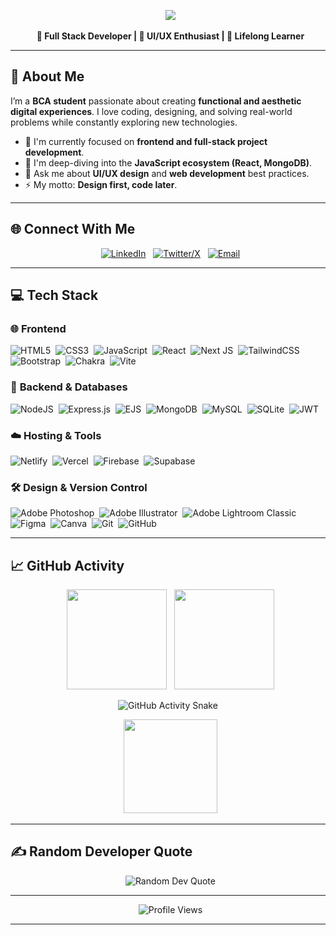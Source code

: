 <p align="center">
  <img src="https://capsule-render.vercel.app/api?type=waving&color=0:38B2AC,100:00C4CC&height=200&section=header&text=👋%20Hi%2C%20I'm%20Omsai%20Desai&fontSize=40&fontColor=ffffff&animation=fadeIn&fontAlignY=35"/>
</p>

<p align="center">
  <b>🚀 Full Stack Developer | 🎨 UI/UX Enthusiast | 🧠 Lifelong Learner</b>
</p>

---

## 💫 About Me

I’m a **BCA student** passionate about creating **functional and aesthetic digital experiences**. I love coding, designing, and solving real-world problems while constantly exploring new technologies.

- 🔭 I'm currently focused on **frontend and full-stack project development**.
- 🌱 I'm deep-diving into the **JavaScript ecosystem (React, MongoDB)**.
- 💬 Ask me about **UI/UX design** and **web development** best practices.
- ⚡ My motto: **Design first, code later**.

---

## 🌐 Connect With Me

<p align="center">
  <a href="https://linkedin.com/in/omsai-desai-a924a6300"><img src="https://img.shields.io/badge/LinkedIn-%230077B5.svg?logo=linkedin&logoColor=white" alt="LinkedIn"/></a>
  <a href="https://x.com/omsai-desai"><img src="https://img.shields.io/badge/X-black.svg?logo=X&logoColor=white" alt="Twitter/X"/></a>
  <a href="mailto:omsaidesai9@gmail.com"><img src="https://img.shields.io/badge/Email-D14836?logo=gmail&logoColor=white" alt="Email"/></a>
</p>

---

## 💻 Tech Stack

### 🌐 **Frontend**
![HTML5](https://img.shields.io/badge/html5-%23E34F26.svg?style=for-the-badge&logo=html5&logoColor=white) 
![CSS3](https://img.shields.io/badge/css3-%231572B6.svg?style=for-the-badge&logo=css3&logoColor=white) 
![JavaScript](https://img.shields.io/badge/javascript-%23323330.svg?style=for-the-badge&logo=javascript&logoColor=%23F7DF1E) 
![React](https://img.shields.io/badge/react-%2320232a.svg?style=for-the-badge&logo=react&logoColor=%2361DAFB) 
![Next JS](https://img.shields.io/badge/Next-black?style=for-the-badge&logo=next.js&logoColor=white) 
![TailwindCSS](https://img.shields.io/badge/tailwindcss-%2338B2AC.svg?style=for-the-badge&logo=tailwind-css&logoColor=white) 
![Bootstrap](https://img.shields.io/badge/bootstrap-%238511FA.svg?style=for-the-badge&logo=bootstrap&logoColor=white) 
![Chakra](https://img.shields.io/badge/chakra-%234ED1C5.svg?style=for-the-badge&logo=chakraui&logoColor=white) 
![Vite](https://img.shields.io/badge/vite-%23646CFF.svg?style=for-the-badge&logo=vite&logoColor=white) 

### 🧠 **Backend & Databases**
![NodeJS](https://img.shields.io/badge/node.js-6DA55F?style=for-the-badge&logo=node.js&logoColor=white) 
![Express.js](https://img.shields.io/badge/express.js-%23404d59.svg?style=for-the-badge&logo=express&logoColor=%2361DAFB) 
![EJS](https://img.shields.io/badge/ejs-%23B4CA65.svg?style=for-the-badge&logo=ejs&logoColor=black) 
![MongoDB](https://img.shields.io/badge/MongoDB-%234ea94b.svg?style=for-the-badge&logo=mongodb&logoColor=white) 
![MySQL](https://img.shields.io/badge/mysql-4479A1.svg?style=for-the-badge&logo=mysql&logoColor=white) 
![SQLite](https://img.shields.io/badge/sqlite-%2307405e.svg?style=for-the-badge&logo=sqlite&logoColor=white) 
![JWT](https://img.shields.io/badge/JWT-black?style=for-the-badge&logo=JSON%20web%20tokens) 

### ☁️ **Hosting & Tools**
![Netlify](https://img.shields.io/badge/netlify-%23000000.svg?style=for-the-badge&logo=netlify&logoColor=#00C7B7) 
![Vercel](https://img.shields.io/badge/vercel-%23000000.svg?style=for-the-badge&logo=vercel&logoColor=white) 
![Firebase](https://img.shields.io/badge/firebase-%23039BE5.svg?style=for-the-badge&logo=firebase) 
![Supabase](https://img.shields.io/badge/Supabase-3ECF8E?style=for-the-badge&logo=supabase&logoColor=white) 

### 🛠️ **Design & Version Control**
![Adobe Photoshop](https://img.shields.io/badge/adobe%20photoshop-%2331A8FF.svg?style=for-the-badge&logo=adobe%20photoshop&logoColor=white) 
![Adobe Illustrator](https://img.shields.io/badge/adobe%20illustrator-%23FF9A00.svg?style=for-the-badge&logo=adobe%20illustrator&logoColor=white) 
![Adobe Lightroom Classic](https://img.shields.io/badge/Adobe%20Lightroom%20Classic-31A8FF.svg?style=for-the-badge&logo=Adobe%20Lightroom%20Classic&logoColor=white) 
![Figma](https://img.shields.io/badge/figma-%23F24E1E.svg?style=for-the-badge&logo=figma&logoColor=white) 
![Canva](https://img.shields.io/badge/Canva-%2300C4CC.svg?style=for-the-badge&logo=Canva&logoColor=white) 
![Git](https://img.shields.io/badge/git-%23F05033.svg?style=for-the-badge&logo=git&logoColor=white) 
![GitHub](https://img.shields.io/badge/github-%23121011.svg?style=for-the-badge&logo=github&logoColor=white)

---

## 📈 GitHub Activity

<p align="center">
  <img src="https://github-readme-stats.vercel.app/api?username=omsaidesaii&theme=dark&hide_border=false&include_all_commits=false&count_private=false" height="160px"/>
  <img src="https://nirzak-streak-stats.vercel.app/?user=omsaidesaii&theme=dark&hide_border=false" height="160px"/>
</p>

<p align="center">
  <img src="https://raw.githubusercontent.com/omsaidesaii/omsaidesaii/output/github-contribution-grid-snake.svg" alt="GitHub Activity Snake" />
</p>

<p align="center">
  <img src="https://github-readme-stats.vercel.app/api/top-langs/?username=omsaidesaii&theme=dark&hide_border=false&layout=compact" height="150px"/>
</p>

---

## ✍️ Random Developer Quote
<p align="center">
  <img src="https://quotes-github-readme.vercel.app/api?type=horizontal&theme=radical" alt="Random Dev Quote"/>
</p>

---

<p align="center">
  <img src="https://komarev.com/ghpvc/?username=omsaidesaii&label=Profile%20views&color=0e75b6&style=flat" alt="Profile Views" />
</p>

---

